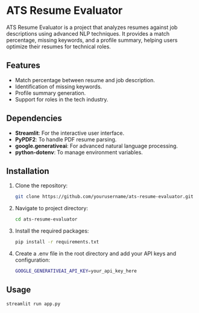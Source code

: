 # ATS Resume Evaluator

ATS Resume Evaluator is a project that analyzes resumes against job descriptions using advanced NLP techniques. It provides a match percentage, missing keywords, and a profile summary, helping users optimize their resumes for technical roles.

## Features

- Match percentage between resume and job description.
- Identification of missing keywords.
- Profile summary generation.
- Support for roles in the tech industry.

## Dependencies

- **Streamlit**: For the interactive user interface.
- **PyPDF2**: To handle PDF resume parsing.
- **google.generativeai**: For advanced natural language processing.
- **python-dotenv**: To manage environment variables.

## Installation

1. Clone the repository:

   ```bash
   git clone https://github.com/yourusername/ats-resume-evaluator.git

2. Navigate to project directory:

   ```bash
   cd ats-resume-evaluator

3. Install the required packages:

   ```bash
   pip install -r requirements.txt

4. Create a .env file in the root directory and add your API keys and configuration:

   ```bash
   GOOGLE_GENERATIVEAI_API_KEY=your_api_key_here

## Usage

   ```bash
   streamlit run app.py

